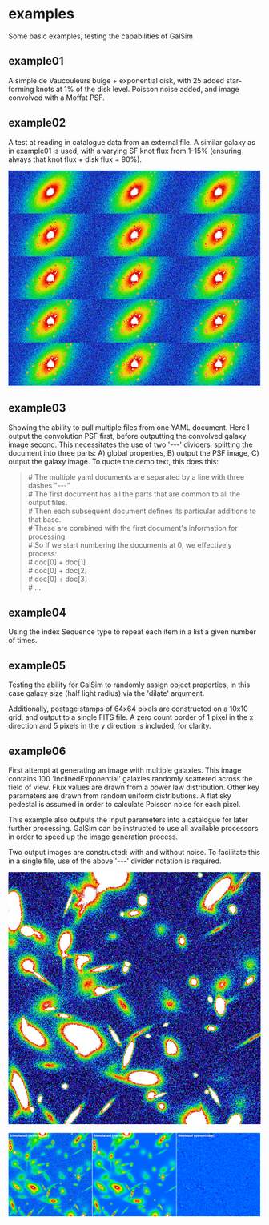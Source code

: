 # examples

Some basic examples, testing the capabilities of GalSim

## example01

A simple de Vaucouleurs bulge + exponential disk, with 25 added star-forming knots at 1% of the disk level. Poisson noise added, and image convolved with a Moffat PSF.

## example02

A test at reading in catalogue data from an external file. A similar galaxy as in example01 is used, with a varying SF knot flux from 1-15% (ensuring always that knot flux + disk flux = 90%).

![example02](https://raw.githubusercontent.com/leeskelvin/lsbskysub/master/examples/output/example02.jpeg)

## example03

Showing the ability to pull multiple files from one YAML document. Here I output the convolution PSF first, before outputting the convolved galaxy image second. This necessitates the use of two '---' dividers, splitting the document into three parts: A) global properties, B) output the PSF image, C) output the galaxy image. To quote the demo text, this does this:

> &#35; The multiple yaml documents are separated by a line with three dashes "---"  
> &#35; The first document has all the parts that are common to all the output files.  
> &#35; Then each subsequent document defines its particular additions to that base.  
> &#35; These are combined with the first document's information for processing.  
> &#35; So if we start numbering the documents at 0, we effectively process:  
> &#35;   doc[0] + doc[1]  
> &#35;   doc[0] + doc[2]  
> &#35;   doc[0] + doc[3]  
> &#35;   ...  

## example04

Using the index Sequence type to repeat each item in a list a given number of times. 

## example05

Testing the ability for GalSim to randomly assign object properties, in this case galaxy size (half light radius) via the 'dilate' argument.

Additionally, postage stamps of 64x64 pixels are constructed on a 10x10 grid, and output to a single FITS file. A zero count border of 1 pixel in the x direction and 5 pixels in the y direction is included, for clarity.

## example06

First attempt at generating an image with multiple galaxies. This image contains 100 'InclinedExponential' galaxies randomly scattered across the field of view. Flux values are drawn from a power law distribution. Other key parameters are drawn from random uniform distributions. A flat sky pedestal is assumed in order to calculate Poisson noise for each pixel. 

This example also outputs the input parameters into a catalogue for later further processing. GalSim can be instructed to use all available processors in order to speed up the image generation process.

Two output images are constructed: with and without noise. To facilitate this in a single file, use of the above '---' divider notation is required.

![example06](https://raw.githubusercontent.com/leeskelvin/lsbskysub/master/examples/output/example06.jpeg)

<img alt="example06panel" src="https://raw.githubusercontent.com/leeskelvin/lsbskysub/master/examples/output/example06_panel.jpeg" width="800px">


